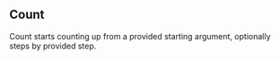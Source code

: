 ## Count

Count starts counting up from a provided starting argument, optionally steps by provided step.
